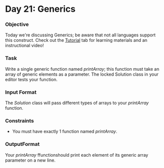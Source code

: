 # Day 21: Generics

### Objective

Today we're discussing Generics; be aware that not all languages support this construct.
Check out the [Tutorial](https://www.hackerrank.com/challenges/30-generics/tutorial)
tab for learning materials and an instructional video!

### Task

Write a single generic function named _printArray_;
this function must take an array of generic elements as a parameter.
The locked Solution class in your editor tests your function.

### Input Format

The _Solution_ class will pass different types of arrays to your _printArray_ function.

### Constraints

* You must have exactly 1 function named _printArray_.

### OutputFormat

Your _printArray_ ffunctionshould print each element of its generic array parameter on a new line.


